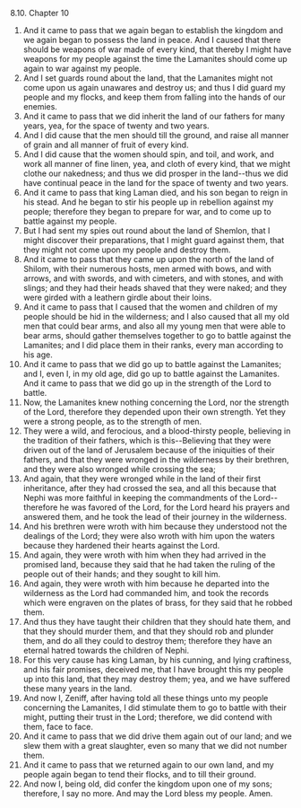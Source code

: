 8.10. Chapter 10
1. And it came to pass that we again began to establish the kingdom and we again began to possess the land in peace. And I caused that there should be weapons of war made of every kind, that thereby I might have weapons for my people against the time the Lamanites should come up again to war against my people.
2. And I set guards round about the land, that the Lamanites might not come upon us again unawares and destroy us; and thus I did guard my people and my flocks, and keep them from falling into the hands of our enemies.
3. And it came to pass that we did inherit the land of our fathers for many years, yea, for the space of twenty and two years.
4. And I did cause that the men should till the ground, and raise all manner of grain and all manner of fruit of every kind.
5. And I did cause that the women should spin, and toil, and work, and work all manner of fine linen, yea, and cloth of every kind, that we might clothe our nakedness; and thus we did prosper in the land--thus we did have continual peace in the land for the space of twenty and two years.
6. And it came to pass that king Laman died, and his son began to reign in his stead. And he began to stir his people up in rebellion against my people; therefore they began to prepare for war, and to come up to battle against my people.
7. But I had sent my spies out round about the land of Shemlon, that I might discover their preparations, that I might guard against them, that they might not come upon my people and destroy them.
8. And it came to pass that they came up upon the north of the land of Shilom, with their numerous hosts, men armed with bows, and with arrows, and with swords, and with cimeters, and with stones, and with slings; and they had their heads shaved that they were naked; and they were girded with a leathern girdle about their loins.
9. And it came to pass that I caused that the women and children of my people should be hid in the wilderness; and I also caused that all my old men that could bear arms, and also all my young men that were able to bear arms, should gather themselves together to go to battle against the Lamanites; and I did place them in their ranks, every man according to his age.
10. And it came to pass that we did go up to battle against the Lamanites; and I, even I, in my old age, did go up to battle against the Lamanites. And it came to pass that we did go up in the strength of the Lord to battle.
11. Now, the Lamanites knew nothing concerning the Lord, nor the strength of the Lord, therefore they depended upon their own strength. Yet they were a strong people, as to the strength of men.
12. They were a wild, and ferocious, and a blood-thirsty people, believing in the tradition of their fathers, which is this--Believing that they were driven out of the land of Jerusalem because of the iniquities of their fathers, and that they were wronged in the wilderness by their brethren, and they were also wronged while crossing the sea;
13. And again, that they were wronged while in the land of their first inheritance, after they had crossed the sea, and all this because that Nephi was more faithful in keeping the commandments of the Lord--therefore he was favored of the Lord, for the Lord heard his prayers and answered them, and he took the lead of their journey in the wilderness.
14. And his brethren were wroth with him because they understood not the dealings of the Lord; they were also wroth with him upon the waters because they hardened their hearts against the Lord.
15. And again, they were wroth with him when they had arrived in the promised land, because they said that he had taken the ruling of the people out of their hands; and they sought to kill him.
16. And again, they were wroth with him because he departed into the wilderness as the Lord had commanded him, and took the records which were engraven on the plates of brass, for they said that he robbed them.
17. And thus they have taught their children that they should hate them, and that they should murder them, and that they should rob and plunder them, and do all they could to destroy them; therefore they have an eternal hatred towards the children of Nephi.
18. For this very cause has king Laman, by his cunning, and lying craftiness, and his fair promises, deceived me, that I have brought this my people up into this land, that they may destroy them; yea, and we have suffered these many years in the land.
19. And now I, Zeniff, after having told all these things unto my people concerning the Lamanites, I did stimulate them to go to battle with their might, putting their trust in the Lord; therefore, we did contend with them, face to face.
20. And it came to pass that we did drive them again out of our land; and we slew them with a great slaughter, even so many that we did not number them.
21. And it came to pass that we returned again to our own land, and my people again began to tend their flocks, and to till their ground.
22. And now I, being old, did confer the kingdom upon one of my sons; therefore, I say no more. And may the Lord bless my people. Amen.

